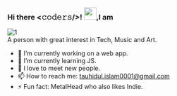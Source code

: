 <!--
**Faravhe/Faravhe** is a ✨ _special_ ✨ repository because its `README.md` (this file) appears on your GitHub profile.

Here are some ideas to get you started:

- 🔭 I’m currently working on ...

- 👯 I’m looking to collaborate on ...
- 🤔 I’m looking for help with ...
- 💬 Ask me about ...
- 📫 How to reach me: ...
- 😄 Pronouns: ...
- ⚡ Fun fact: ...
-->
### Hi there <𝚌𝚘𝚍𝚎𝚛𝚜/>! <img src="https://media.giphy.com/media/ukjroRS7Y9GLbuK1If/giphy.gif" width="28px">,I am 
![1](https://media.giphy.com/media/omyNSElc3uBUxXZrPa/giphy.gif)
<br>
A person with great interest in Tech, Music and Art.
 
- 🔭 I’m currently working on a web app.
- 🌱 I’m currently learning JS. 
- 👯 I love to meet new people.
- 📫 How to reach me: tauhidul.islam0001@gmail.com
- ⚡ Fun fact: MetalHead who also likes Indie.

